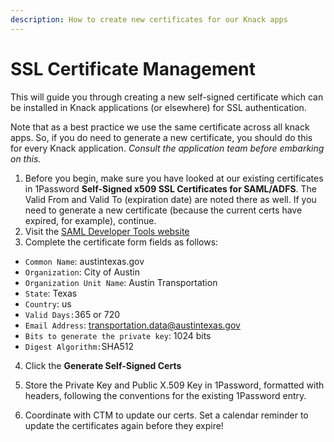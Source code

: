 ```yaml
---
description: How to create new certificates for our Knack apps
---
```


# SSL Certificate Management

This will guide you through creating a new self-signed certificate which can be installed in Knack applications \(or elsewhere\) for SSL authentication.

Note that as a best practice we use the same certificate across all knack apps. So, if you do need to generate a new certificate, you should do this for every Knack application. _Consult the application team before embarking on this._

1. Before you begin, make sure you have looked at our existing certificates in 1Password **Self-Signed x509 SSL Certificates for SAML/ADFS**. The Valid From and Valid To \(expiration date\) are noted there as well. If you need to generate a new certificate \(because the current certs have expired, for example\), continue.
2. Visit the [SAML Developer Tools website](https://www.samltool.com/self_signed_certs.php)
3. Complete the certificate form fields as follows:

* `Common Name`: austintexas.gov
* `Organization`: City of Austin
* `Organization Unit Name`: Austin Transportation
* `State`: Texas
* `Country`: us
* `Valid Days:`365 or 720
* `Email Address`: transportation.data@austintexas.gov
* `Bits to generate the private key`: 1024 bits
* `Digest Algorithm:`SHA512

4. Click the **Generate Self-Signed Certs** 

5. Store the Private Key and Public X.509 Key in 1Password, formatted with headers, following the conventions for the existing 1Password entry.

6. Coordinate with CTM to update our certs. Set a calendar reminder to update the certificates again before they expire!

